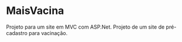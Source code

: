 # MaisVacina
Projeto para um site em MVC com ASP.Net.
Projeto de um site de pré-cadastro para vacinação.
